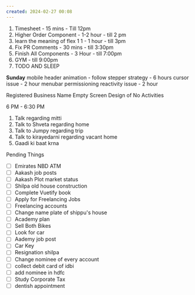 ```yaml
---
created: 2024-02-27 00:08
---
```

1. Timesheet - 15 mins - Till 12pm
2. Higher Order Component - 1-2 hour - till 2 pm
3. learn the meaning of flex 1 1 - 1 hour - till 3pm
4. Fix PR Comments - 30 mins - till 3:30pm
5. Finish All Components  - 3 Hour - till 7:00pm
6. GYM - till 9:00pm
7. TODO AND SLEEP


**Sunday**
mobile header animation - follow stepper strategy - 6 hours
cursor issue - 2 hour
menubar permissioning reactivity issue - 2 hour

Registered Business Name Empty Screen
Design of No Activities

6 PM - 6:30 PM 
1. Talk regarding mitti
3. Talk to Shveta regarding home
4. Talk to Jumpy regarding trip
5. Talk to kirayedarni regarding vacant home
6. Gaadi ki baat krna

Pending Things

 - [ ] Emirates NBD ATM 
- [ ] Aakash job posts
- [ ] Aakash Plot market status
- [ ] Shilpa old house construction
- [ ] Complete Vuetify book
- [ ] Apply for Freelancing Jobs
- [ ] Freelancing accounts
- [ ] Change name plate of shippu's house 
- [ ] Academy plan 
- [ ] Sell Both Bikes
- [ ] Look for car
- [ ] Aademy job post
- [ ] Car Key 
- [ ] Resignation shilpa
- [ ] Change nominee of every account
- [ ] collect debit card of idbi
- [ ] add nominee in hdfc 
- [ ] Study Corporate Tax
- [ ] dentish appointment 